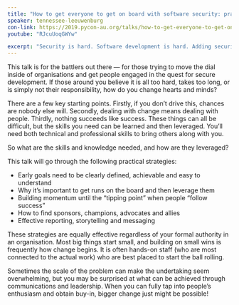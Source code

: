 ```yaml
---
title: "How to get everyone to get on board with software security: practical tips and suggestions."
speaker: tennessee-leeuwenburg
con-link: https://2019.pycon-au.org/talks/how-to-get-everyone-to-get-on-board-with-software-security-practical-tips-and-suggestions
youtube: "RJcuUoqGWYw"

excerpt: "Security is hard. Software development is hard. Adding security objectives to development projects can seem overwhelming and is an often-overlooked aspect of cybersecurity. This talk will give you the tools, techniques and knowledge needed to get traction and bring people on board."
---
```


This talk is for the battlers out there — for those trying to move the dial inside of organisations and get people engaged in the quest for secure development. If those around you believe it is all too hard, takes too long, or is simply not their responsibility, how do you change hearts and minds?

There are a few key starting points. Firstly, if you don’t drive this, chances are nobody else will. Secondly, dealing with change means dealing with people. Thirdly, nothing succeeds like success. These things can all be difficult, but the skills you need can be learned and then leveraged. You’ll need both technical and professional skills to bring others along with you.

So what are the skills and knowledge needed, and how are they leveraged?

This talk will go through the following practical strategies:

- Early goals need to be clearly defined, achievable and easy to understand
- Why it’s important to get runs on the board and then leverage them
- Building momentum until the “tipping point” when people “follow success”
- How to find sponsors, champions, advocates and allies
- Effective reporting, storytelling and messaging

These strategies are equally effective regardless of your formal authority in an organisation. Most big things start small, and building on small wins is frequently how change begins. It is often hands-on staff (who are most connected to the actual work) who are best placed to start the ball rolling.

Sometimes the scale of the problem can make the undertaking seem overwhelming, but you may be surprised at what can be achieved through communications and leadership. When you can fully tap into people’s enthusiasm and obtain buy-in, bigger change just might be possible!